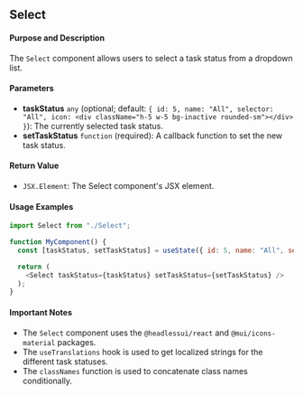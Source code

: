 ## Select
#### Purpose and Description
The `Select` component allows users to select a task status from a dropdown list.

#### Parameters

* **taskStatus** `any` (optional; default: `{ id: 5, name: "All", selector: "All", icon: <div className="h-5 w-5 bg-inactive rounded-sm"></div> }`): The currently selected task status.
* **setTaskStatus** `function` (required): A callback function to set the new task status.

#### Return Value
- `JSX.Element`: The Select component's JSX element.

#### Usage Examples

```javascript
import Select from "./Select";

function MyComponent() {
  const [taskStatus, setTaskStatus] = useState({ id: 5, name: "All", selector: "All" });

  return (
    <Select taskStatus={taskStatus} setTaskStatus={setTaskStatus} />
  );
}
```

#### Important Notes
- The `Select` component uses the `@headlessui/react` and `@mui/icons-material` packages.
- The `useTranslations` hook is used to get localized strings for the different task statuses.
- The `classNames` function is used to concatenate class names conditionally.